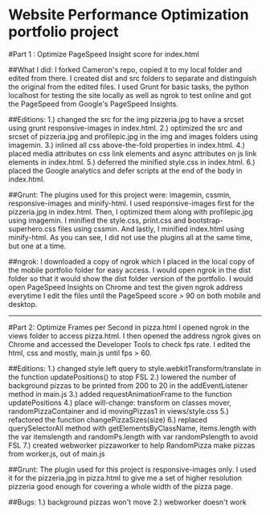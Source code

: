 # Website Performance Optimization portfolio project

#Part 1 : Optimize PageSpeed Insight score for index.html

##What I did:
I forked Cameron's repo, copied it to my local folder and edited from there. I created dist and src folders to separate and distinguish the original from the edited files. I used Grunt for basic tasks, the python localhost for testing the site locally as well as ngrok to test online and got the PageSpeed from Google's PageSpeed Insights.

##Editions:
1.) changed the src for the img pizzeria.jpg to have a srcset using grunt responsive-images in index.html.
2.) optimized the src and srcset of pizzeria.jpg and profilepic.jpg in the img and images folders using imagemin.
3.) inlined all css above-the-fold properties in index.html.
4.) placed media attributes on css link elements and async attributes on js link elements in index.html.
5.) deferred the minified style.css in index.html.
6.) placed the Google analytics and defer scripts at the end of the body in index.html.

##Grunt:
The plugins used for this project were: imagemin, cssmin, responsive-images and minify-html. I used responsive-images first for the pizzeria.jpg in index.html. Then, I optimized them along with profilepic.jpg using imagemin. I minified the style.css, print.css and bootstrap-superhero.css files using cssmin. And lastly, I minified index.html using minify-html. As you can see, I did not use the plugins all at the same time, but one at a time.

##ngrok:
I downloaded a copy of ngrok which I placed in the local copy of the mobile portfolio folder for easy access. I would open ngrok in the dist folder so that it would show the dist folder version of the portfolio. I would open PageSpeed Insights on Chrome and test the given ngrok address everytime I edit the files until the PageSpeed score > 90 on both mobile and desktop.

***********

#Part 2: Optimize Frames per Second in pizza.html
I opened ngrok in the views folder to access pizza.html. I then opened the address ngrok gives on Chrome and accessed the Developer Tools to check fps rate. I edited the html, css and mostly, main.js until fps > 60.

##Editions:
1.) changed style.left query to style.webkitTransform/translate  in the function updatePositions() to stop FSL
2.) lowered the number of background pizzas to be printed from 200 to 20 in the addEventListener method in main.js
3.) added requestAnimationFrame to the function updatePositions
4.) place will-change: transform on classes mover, randomPizzaContainer and id movingPizzas1 in views/style.css
5.) refactored the function changePizzaSizes(size)
6.) replaced querySelectorAll method with getElementsByClassName,  items.length with the var itemslength and randomPs.length with var randomPslength to avoid FSL
7.) created webworker pizzaworker to help RandomPizza make pizzas from worker.js, out of main.js

##Grunt:
The plugin used for this project is responsive-images only. I used it for the pizzeria.jpg in pizza.html to give me a set of higher resolution pizzeria good enough for covering a whole width of the pizza page.

##Bugs:
1.) background pizzas won't move
2.) webworker doesn't work
